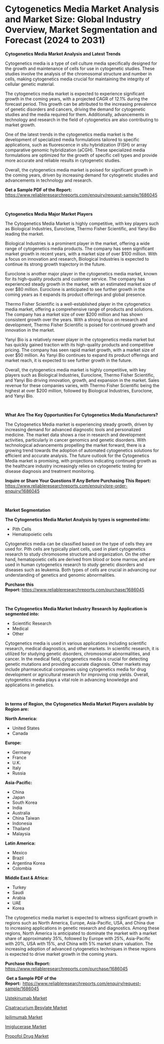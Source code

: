 <p><h1>Cytogenetics Media Market Analysis and Market Size: Global Industry Overview, Market Segmentation and Forecast (2024 to 2031)</h1></p><p><strong>Cytogenetics Media Market Analysis and Latest Trends</strong></p>
<p><p>Cytogenetics media is a type of cell culture media specifically designed for the growth and maintenance of cells for use in cytogenetic studies. These studies involve the analysis of the chromosomal structure and number in cells, making cytogenetics media crucial for maintaining the integrity of cellular genetic material.</p><p>The cytogenetics media market is expected to experience significant growth in the coming years, with a projected CAGR of 12.1% during the forecast period. This growth can be attributed to the increasing prevalence of genetic disorders and cancers, driving the demand for cytogenetic studies and the media required for them. Additionally, advancements in technology and research in the field of cytogenetics are also contributing to market growth.</p><p>One of the latest trends in the cytogenetics media market is the development of specialized media formulations tailored to specific applications, such as fluorescence in situ hybridization (FISH) or array comparative genomic hybridization (aCGH). These specialized media formulations are optimized for the growth of specific cell types and provide more accurate and reliable results in cytogenetic studies.</p><p>Overall, the cytogenetics media market is poised for significant growth in the coming years, driven by increasing demand for cytogenetic studies and advancements in technology and research.</p></p>
<p><strong>Get a Sample PDF of the Report:&nbsp;</strong> <a href="https://www.reliableresearchreports.com/enquiry/request-sample/1686045">https://www.reliableresearchreports.com/enquiry/request-sample/1686045</a></p>
<p>&nbsp;</p>
<p><strong>Cytogenetics Media Major Market Players</strong></p>
<p><p>The Cytogenetics Media Market is highly competitive, with key players such as Biological Industries, Euroclone, Thermo Fisher Scientific, and Yanyi Bio leading the market. </p><p>Biological Industries is a prominent player in the market, offering a wide range of cytogenetics media products. The company has seen significant market growth in recent years, with a market size of over $100 million. With a focus on innovation and research, Biological Industries is expected to continue its strong growth trajectory in the future.</p><p>Euroclone is another major player in the cytogenetics media market, known for its high-quality products and customer service. The company has experienced steady growth in the market, with an estimated market size of over $80 million. Euroclone is anticipated to see further growth in the coming years as it expands its product offerings and global presence.</p><p>Thermo Fisher Scientific is a well-established player in the cytogenetics media market, offering a comprehensive range of products and solutions. The company has a market size of over $200 million and has shown consistent growth over the years. With a strong focus on research and development, Thermo Fisher Scientific is poised for continued growth and innovation in the market.</p><p>Yanyi Bio is a relatively newer player in the cytogenetics media market but has quickly gained traction with its high-quality products and competitive pricing. The company has seen rapid market growth, with a market size of over $50 million. As Yanyi Bio continues to expand its product offerings and market reach, it is expected to see further growth in the future.</p><p>Overall, the cytogenetics media market is highly competitive, with key players such as Biological Industries, Euroclone, Thermo Fisher Scientific, and Yanyi Bio driving innovation, growth, and expansion in the market. Sales revenue for these companies varies, with Thermo Fisher Scientific being the highest at over $200 million, followed by Biological Industries, Euroclone, and Yanyi Bio.</p></p>
<p>&nbsp;</p>
<p><strong>What Are The Key Opportunities For Cytogenetics Media Manufacturers?</strong></p>
<p><p>The Cytogenetics Media market is experiencing steady growth, driven by increasing demand for advanced diagnostic tools and personalized medicine. The market data shows a rise in research and development activities, particularly in cancer genomics and genetic disorders. With technological advancements propelling the market forward, there is a growing trend towards the adoption of automated cytogenetics solutions for efficient and accurate analysis. The future outlook for the Cytogenetics Media market is promising, with projections indicating continued growth as the healthcare industry increasingly relies on cytogenetic testing for disease diagnosis and treatment monitoring.</p></p>
<p><strong>Inquire or Share Your Questions If Any Before Purchasing This Report:</strong> <a href="https://www.reliableresearchreports.com/enquiry/pre-order-enquiry/1686045">https://www.reliableresearchreports.com/enquiry/pre-order-enquiry/1686045</a></p>
<p>&nbsp;</p>
<p><strong>Market Segmentation</strong></p>
<p><strong>The Cytogenetics Media Market Analysis by types is segmented into:</strong></p>
<p><ul><li>Pith Cells</li><li>Hematopoietic cells</li></ul></p>
<p><p>Cytogenetics media can be classified based on the type of cells they are used for. Pith cells are typically plant cells, used in plant cytogenetics research to study chromosome structure and organization. On the other hand, hematopoietic cells are derived from blood or bone marrow, and are used in human cytogenetics research to study genetic disorders and diseases such as leukemia. Both types of cells are crucial in advancing our understanding of genetics and genomic abnormalities.</p></p>
<p><strong>Purchase this Report:&nbsp;</strong><a href="https://www.reliableresearchreports.com/purchase/1686045">https://www.reliableresearchreports.com/purchase/1686045</a></p>
<p>&nbsp;</p>
<p><strong>The Cytogenetics Media Market Industry Research by Application is segmented into:</strong></p>
<p><ul><li>Scientific Research</li><li>Medical</li><li>Other</li></ul></p>
<p><p>Cytogenetics media is used in various applications including scientific research, medical diagnostics, and other markets. In scientific research, it is utilized for studying genetic disorders, chromosomal abnormalities, and cancer. In the medical field, cytogenetics media is crucial for detecting genetic mutations and providing accurate diagnosis. Other markets may include pharmaceutical companies using cytogenetics media for drug development or agricultural research for improving crop yields. Overall, cytogenetics media plays a vital role in advancing knowledge and applications in genetics.</p></p>
<p>&nbsp;</p>
<p><strong>In terms of Region, the Cytogenetics Media Market Players available by Region are:</strong></p>
<p>
    <p> <strong> North America: </strong>
        <ul>
            <li>United States</li>
            <li>Canada</li>
        </ul>
        </p> 
    <p> <strong> Europe: </strong>
        <ul>
            <li>Germany</li>
            <li>France</li>
            <li>U.K.</li>
            <li>Italy</li>
            <li>Russia</li>
        </ul>
        </p> 
    <p> <strong> Asia-Pacific: </strong>
        <ul>
            <li>China</li>
            <li>Japan</li>
            <li>South Korea</li>
            <li>India</li>
            <li>Australia</li>
            <li>China Taiwan</li>
            <li>Indonesia</li>
            <li>Thailand</li>
            <li>Malaysia</li>
        </ul>
        </p> 
    <p> <strong> Latin America: </strong>
        <ul>
            <li>Mexico</li>
            <li>Brazil</li>
            <li>Argentina Korea</li>
            <li>Colombia</li>
        </ul>
        </p> 
    <p> <strong> Middle East & Africa: </strong>
        <ul>
            <li>Turkey</li>
            <li>Saudi</li>
            <li>Arabia</li>
            <li>UAE</li>
            <li>Korea</li>
        </ul>
    </p>
    </p>
<p><p>The cytogenetics media market is expected to witness significant growth in regions such as North America, Europe, Asia-Pacific, USA, and China due to increasing applications in genetic research and diagnostics. Among these regions, North America is anticipated to dominate the market with a market share of approximately 35%, followed by Europe with 25%, Asia-Pacific with 20%, USA with 15%, and China with 5% market share valuation. The increasing adoption of advanced cytogenetics techniques in these regions is expected to drive market growth in the coming years.</p></p>
<p><strong>Purchase this Report: </strong><a href="https://www.reliableresearchreports.com/purchase/1686045">https://www.reliableresearchreports.com/purchase/1686045</a></p>
<p>&nbsp;<strong>Get a Sample PDF of the Report:&nbsp;&nbsp;</strong><a href="https://www.reliableresearchreports.com/enquiry/request-sample/1686045">https://www.reliableresearchreports.com/enquiry/request-sample/1686045</a></p>
<p><strong></strong></p>
<p><p><a href="https://medium.com/@elizabethalexander97/ustekinumab-market-competitive-analysis-market-trends-and-forecast-to-2031-1379fc08c64a">Ustekinumab Market</a></p><p><a href="https://medium.com/@sarahhopkins94/analyzing-cisatracurium-besylate-market-global-industry-perspective-and-forecast-2024-to-2031-12eb72dc6ac2">Cisatracurium Besylate Market</a></p><p><a href="https://medium.com/@elizabethalexander97/ipilimumab-market-comprehensive-assessment-by-type-application-and-geography-c5f9dc46e555">Ipilimumab Market</a></p><p><a href="https://medium.com/@elizabethalexander97/imiglucerase-market-insight-market-trends-growth-forecasted-from-2024-to-2031-f2bc3ac6775d">Imiglucerase Market</a></p><p><a href="https://medium.com/@sarahhopkins94/propofol-drug-market-research-report-its-history-and-forecast-2024-to-2031-7318094ce7f0">Propofol Drug Market</a></p></p>